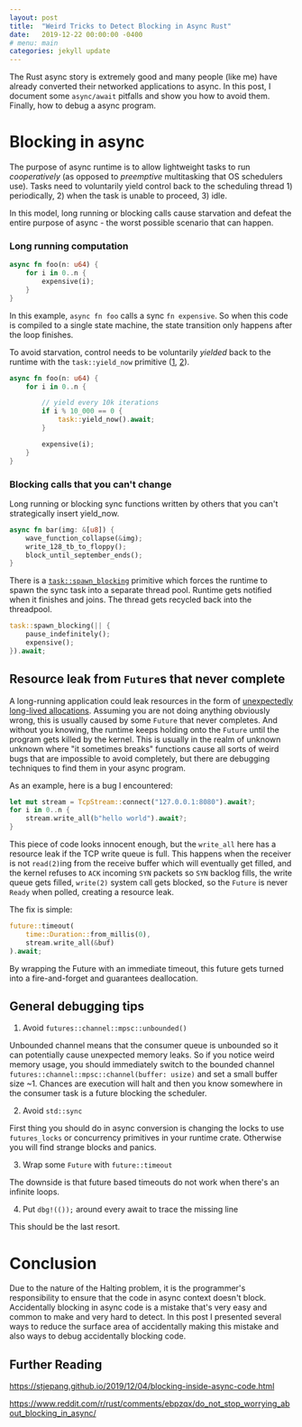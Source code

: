 ```yaml
---
layout: post
title:  "Weird Tricks to Detect Blocking in Async Rust"
date:   2019-12-22 00:00:00 -0400
# menu: main
categories: jekyll update
---
```


The Rust async story is extremely good and many people (like me) have already converted their networked applications to async.
In this post, I document some `async/await` pitfalls and show you how to avoid them. Finally, how to debug a async program.

# Blocking in async

The purpose of async runtime is to allow lightweight tasks to run *cooperatively* (as opposed to *preemptive* multitasking that OS schedulers use).
Tasks need to voluntarily yield control back to the scheduling thread 1) periodically, 2) when the task is unable to proceed, 3) idle.

In this model, long running or blocking calls cause starvation and defeat the entire purpose of async - the worst possible scenario that can happen.

### Long running computation

```rust
async fn foo(n: u64) {
    for i in 0..n {
        expensive(i);
    }
}
```

In this example, `async fn foo` calls a sync `fn expensive`. So when this code is compiled to a single state machine, the state transition only happens after the loop finishes.

To avoid starvation, control needs to be voluntarily *yielded* back to the runtime with the `task::yield_now` primitive ([1](https://docs.rs/tokio/0.2.6/tokio/task/fn.yield_now.html), [2](https://docs.rs/async-std/1.4.0/async_std/task/fn.yield_now.html)).


```rust
async fn foo(n: u64) {
    for i in 0..n {

        // yield every 10k iterations
        if i % 10_000 == 0 {
            task::yield_now().await;
        }

        expensive(i);
    }
}
```

### Blocking calls that you can't change

Long running or blocking sync functions written by others that you can't strategically insert yield_now.

```rust
async fn bar(img: &[u8]) {
    wave_function_collapse(&img);
    write_128_tb_to_floppy();
    block_until_september_ends();
}
```

There is a [`task::spawn_blocking`](https://docs.rs/tokio/0.2.6/tokio/task/fn.spawn_blocking.html) primitive which forces the runtime to spawn the sync task into a separate thread pool. Runtime gets notified when it finishes and joins. The thread gets recycled back into the threadpool.


```rust
task::spawn_blocking(|| {
    pause_indefinitely();
    expensive();
}).await;
```

## Resource leak from `Future`s that never complete

A long-running application could leak resources in the form of [unexpectedly long-lived allocations](https://blog.nelhage.com/post/three-kinds-of-leaks/). Assuming you are not doing anything obviously wrong, this is usually caused by some `Future` that never completes. And without you knowing, the runtime keeps holding onto the `Future` until the program gets killed by the kernel. This is usually in the realm of unknown unknown where "it sometimes breaks" functions cause all sorts of weird bugs that are impossible to avoid completely, but there are debugging techniques to find them in your async program.

As an example, here is a bug I encountered:

```rust
let mut stream = TcpStream::connect("127.0.0.1:8080").await?;
for i in 0..n {
    stream.write_all(b"hello world").await?;
}
```

This piece of code looks innocent enough, but the `write_all` here has a resource leak if the TCP write queue is full. This happens when the receiver is not `read(2)`ing from the receive buffer which will eventually get filled, and the kernel refuses to `ACK` incoming `SYN` packets so `SYN` backlog fills, the write queue gets filled, `write(2)` system call gets blocked, so the `Future` is never `Ready` when polled, creating a resource leak.

The fix is simple:

```rust
future::timeout(
    time::Duration::from_millis(0),
    stream.write_all(&buf)
).await;
```

By wrapping the Future with an immediate timeout, this future gets turned into a fire-and-forget and guarantees deallocation.

## General debugging tips

1. Avoid `futures::channel::mpsc::unbounded()`

Unbounded channel means that the consumer queue is unbounded so it can potentially cause unexpected memory leaks. So if you notice weird memory usage, you should immediately switch to the bounded channel `futures::channel::mpsc::channel(buffer: usize)` and set a small buffer size ~1. Chances are execution will halt and then you know somewhere in the consumer task is a future blocking the scheduler.

2. Avoid `std::sync`

First thing you should do in async conversion is changing the locks to use `futures_locks` or concurrency primitives in your runtime crate. Otherwise you will find strange blocks and panics.

3. Wrap some `Future` with `future::timeout`

The downside is that future based timeouts do not work when there's an infinite loops.

4. Put `dbg!(());` around every await to trace the missing line

This should be the last resort.

# Conclusion

Due to the nature of the Halting problem, it is the programmer's responsibility to ensure that the code in async context doesn't block. Accidentally blocking in async code is a mistake that's very easy and common to make and very hard to detect. In this post I presented several ways to reduce the surface area of accidentally making this mistake and also ways to debug accidentally blocking code.

## Further Reading

https://stjepang.github.io/2019/12/04/blocking-inside-async-code.html

https://www.reddit.com/r/rust/comments/ebpzqx/do_not_stop_worrying_about_blocking_in_async/

